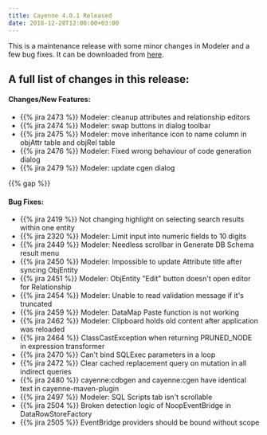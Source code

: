 ```yaml
---
title: Cayenne 4.0.1 Released
date: 2018-12-28T12:00:00+03:00
--- 
```

This is a maintenance release with some minor changes in Modeler and a few bug fixes.
It can be downloaded from [here](/download.html).

<div class="pb-3"><!-- gap 3rem --></div>
<h2 class="text-center">A full list of changes in this release:</h2>
<div class="pb-2"><!-- gap 2rem --></div>

#### Changes/New Features:

* {{% jira 2473 %}} Modeler: cleanup attributes and relationship editors
* {{% jira 2474 %}} Modeler: swap buttons in dialog toolbar
* {{% jira 2475 %}} Modeler: move inheritance icon to name column in objAttr table and objRel table
* {{% jira 2476 %}} Modeler: Fixed wrong behaviour of code generation dialog
* {{% jira 2479 %}} Modeler: update cgen dialog

{{% gap %}}

#### Bug Fixes:

* {{% jira 2419 %}} Not changing highlight on selecting search results within one entity
* {{% jira 2320 %}} Modeler: Limit input into numeric fields to 10 digits
* {{% jira 2449 %}} Modeler: Needless scrollbar in Generate DB Schema result menu
* {{% jira 2450 %}} Modeler: Impossible to update Attribute title after syncing ObjEntity
* {{% jira 2451 %}} Modeler: ObjEntity "Edit" button doesn't open editor for Relationship
* {{% jira 2454 %}} Modeler: Unable to read validation message if it's truncated
* {{% jira 2459 %}} Modeler: DataMap Paste function is not working
* {{% jira 2462 %}} Modeler: Clipboard holds old content after application was reloaded
* {{% jira 2464 %}} ClassCastException when returning PRUNED_NODE in expression transformer
* {{% jira 2470 %}} Can't bind SQLExec parameters in a loop
* {{% jira 2472 %}} Clear cached replacement query on mutation in all indirect queries
* {{% jira 2480 %}} cayenne:cdbgen and cayenne:cgen have identical text in cayenne-maven-plugin
* {{% jira 2497 %}} Modeler: SQL Scripts tab isn't scrollable
* {{% jira 2504 %}} Broken detection logic of NoopEventBridge in DataRowStoreFactory
* {{% jira 2505 %}} EventBridge providers should be bound without scope